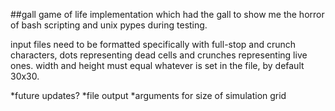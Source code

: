 ##gall
game of life implementation which had the gall to show me the horror of bash
scripting and unix pypes during testing.

input files need to be formatted specifically with full-stop and crunch characters,
dots representing dead cells and crunches representing live ones. width and
height must equal whatever is set in the file, by default 30x30.

*future updates?
*file output
*arguments for size of simulation grid
